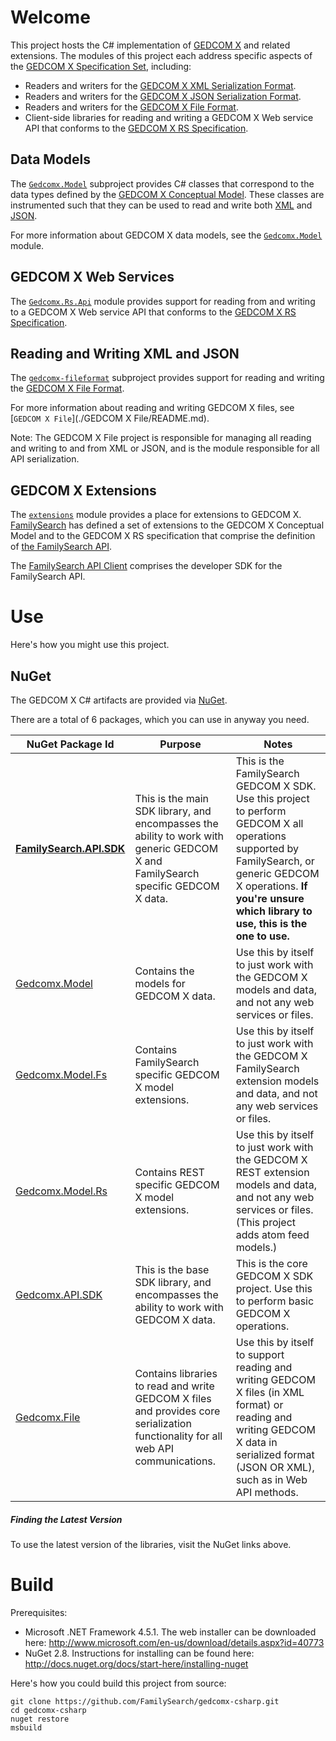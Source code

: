 # Welcome

This project hosts the C# implementation of [GEDCOM X](http://www.gedcomx.org) and related extensions.
The modules of this project each address specific aspects of the [GEDCOM X Specification Set](http://www.gedcomx.org/Specifications.html),
including:

* Readers and writers for the [GEDCOM X XML Serialization Format](https://github.com/FamilySearch/gedcomx/blob/master/specifications/xml-format-specification.md).
* Readers and writers for the [GEDCOM X JSON Serialization Format](https://github.com/FamilySearch/gedcomx/blob/master/specifications/json-format-specification.md).
* Readers and writers for the [GEDCOM X File Format](https://github.com/FamilySearch/gedcomx/blob/master/specifications/file-format-specification.md).
* Client-side libraries for reading and writing a GEDCOM X Web service API that conforms to the [GEDCOM X RS Specification](https://github.com/FamilySearch/gedcomx-rs).

## Data Models

The [`Gedcomx.Model`](./Gedcomx.Model/README.md) subproject provides C# classes that correspond to the data types defined by
the [GEDCOM X Conceptual Model](https://github.com/FamilySearch/gedcomx/blob/master/specifications/conceptual-model-specification.md).
These classes are instrumented such that they can be used to read and write both
[XML](https://github.com/FamilySearch/gedcomx/blob/master/specifications/xml-format-specification.md) and
[JSON](https://github.com/FamilySearch/gedcomx/blob/master/specifications/json-format-specification.md).

For more information about GEDCOM X data models, see the [`Gedcomx.Model`](./Gedcomx.Model/README.md) module.

## GEDCOM X Web Services

The [`Gedcomx.Rs.Api`](./Gedcomx.Rs.Api/README.md) module provides support for reading from and writing to a GEDCOM X 
Web service API that conforms to the [GEDCOM X RS Specification](https://github.com/FamilySearch/gedcomx-rs).

## Reading and Writing XML and JSON

The [`gedcomx-fileformat`](./gedcomx-fileformat/README.md) subproject provides support for reading and writing the
[GEDCOM X File Format](https://github.com/FamilySearch/gedcomx/blob/master/specifications/file-format-specification.md).

For more information about reading and writing GEDCOM X files,
see [`GEDCOM X File`](./GEDCOM X File/README.md).

Note: The GEDCOM X File project is responsible for managing all reading and writing to and from XML or JSON, and is the module
responsible for all API serialization.

## GEDCOM X Extensions

The [`extensions`](./Gedcomx.Model.Fs/README.md) module provides a place for extensions to GEDCOM X. [FamilySearch](https://familysearch.org) has defined
a set of extensions to the GEDCOM X Conceptual Model and to the GEDCOM X RS specification that comprise the definition of 
[the FamilySearch API](https://developer.familysearch.org/).
 
The [FamilySearch API Client](./extensions/familysearch/FamilySearch.Api/README.md) comprises the developer SDK for the FamilySearch API.

<a name="Use"/>

# Use

Here's how you might use this project.

## NuGet

The GEDCOM X C# artifacts are provided via [NuGet](http://www.nuget.org/).

There are a total of 6 packages, which you can use in anyway you need.

| NuGet Package Id | Purpose | Notes |
|------------------|---------|-------|
| **[FamilySearch.API.SDK](http://www.nuget.org/packages/FamilySearch.API.SDK/)** | This is the main SDK library, and encompasses the ability to work with generic GEDCOM X and FamilySearch specific GEDCOM X data. | This is the FamilySearch GEDCOM X SDK. Use this project to perform GEDCOM X all operations supported by FamilySearch, or generic GEDCOM X operations. **If you're unsure which library to use, this is the one to use.** |
| [Gedcomx.Model](http://www.nuget.org/packages/Gedcomx.Model/) | Contains the models for GEDCOM X data. | Use this by itself to just work with the GEDCOM X models and data, and not any web services or files. |
| [Gedcomx.Model.Fs](http://www.nuget.org/packages/Gedcomx.Model.Fs/) | Contains FamilySearch specific GEDCOM X model extensions. | Use this by itself to just work with the GEDCOM X FamilySearch extension models and data, and not any web services or files. |
| [Gedcomx.Model.Rs](http://www.nuget.org/packages/Gedcomx.Model.Rs/) | Contains REST specific GEDCOM X model extensions. | Use this by itself to just work with the GEDCOM X REST extension models and data, and not any web services or files. (This project adds atom feed models.) |
| [Gedcomx.API.SDK](http://www.nuget.org/packages/Gedcomx.API.SDK/) | This is the base SDK library, and encompasses the ability to work with GEDCOM X data. | This is the core GEDCOM X SDK project. Use this to perform basic GEDCOM X operations. |
| [Gedcomx.File](http://www.nuget.org/packages/Gedcomx.File/) | Contains libraries to read and write GEDCOM X files and provides core serialization functionality for all web API communications. | Use this by itself to support reading and writing GEDCOM X files (in XML format) or reading and writing GEDCOM X data in serialized format (JSON OR XML), such as in Web API methods. |

##### Finding the Latest Version

To use the latest version of the libraries, visit the NuGet links above.

# Build

Prerequisites:
* Microsoft .NET Framework 4.5.1. The web installer can be downloaded here: <http://www.microsoft.com/en-us/download/details.aspx?id=40773>
* NuGet 2.8. Instructions for installing can be found here: <http://docs.nuget.org/docs/start-here/installing-nuget>

Here's how you could build this project from source:

```
git clone https://github.com/FamilySearch/gedcomx-csharp.git
cd gedcomx-csharp
nuget restore
msbuild
```

